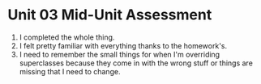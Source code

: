 # Unit 03 Mid-Unit Assessment

1. I completed the whole thing.
2. I felt pretty familiar with everything thanks to the homework's.
3. I need to remember the small things for when I'm overriding superclasses because they come in with the wrong stuff or things are missing that I need to change.
